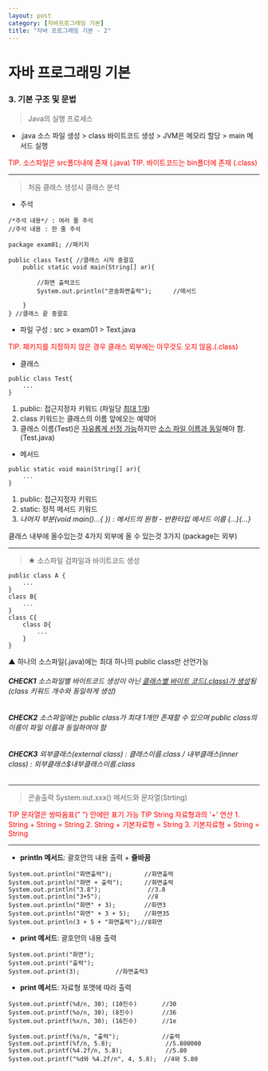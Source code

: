 ```yaml
---
layout: post
category: [자바프로그래밍 기본]
title: "자바 프로그래밍 기본 - 2"
---
```


# 자바 프로그래밍 기본

### 3. 기본 구조 및 문법
> Java의 실행 프로세스

* .java 소스 파일 생성 > class 바이트코드 생성 > JVM은 메모리 할당 > main 메서드 실행

<span style="color:red">TIP. 소스파일은 src폴더내에 존재 (.java)</span>
<span style="color:red">TIP. 바이트코드는 bin폴더에 존재 (.class)</span>

---

> 처음 클래스 생성시 클래스 분석


* 주석

```
/*주석 내용*/ : 여러 줄 주석
//주석 내용 : 한 줄 주석

package exam01; //패키지

public class Test{ //클래스 시작 중괄호
    public static void main(String[] ar){

        //화면 출력코드
        System.out.println("콘솔화면출력");      //매서드

    }
} //클래스 끝 중괄호
```

* 파일 구성 : src > exam01 > Text.java

<span style="color:red">TIP. 패키지를 지정하지 않은 경우 클래스 외부에는 아무것도 오지 않음.(.class)</span>

* 클래스 
```
public class Test{
    ...
}
```
1. public: 접근지정자 키워드 (파일당 <u>최대 1개</u>)
2. class 키워드는 클래스의 이름 앞에오는 예약어
3. 클래스 이름(Test)은 <u>자유롭게 선정 가능</u>하지만 <u>소스 파일 이름과 동일</u>해야 함. (Test.java)

* 메서드
```
public static void main(String[] ar){
    ...
}
```
1. public: 접근지정자 키워드
2. static: 정적 메서드 키워드
3. *나머지 부분(void main()...{ }) : 
    메서드의 원형 - 반환타입 메서드 이름 (...){...}*

클래스 내부에 올수있는것 4가지 외부에 올 수 있는것 3가지 (package는 외부)

---

> ★ 소스파일 검파일과 바이트코드 생성


```
public class A { 
    ...
}
class B{
    ...
}
class C{
    class D{
        ...
    }
}
```
▲ 하나의 소스파일(.java)에는 최대 하나의 public class만 선언가능

###### **CHECK1** 소스파일별 바이트코드 생성이 아닌 <u>클래스별 바이트 코드(.class)가 생성</u>됨 (class 키워드 개수와 동일하게 생성)
###### **CHECK2** 소스파일에는 public class가 최대 1개만 존재할 수 있으며 public class의 이름이 파일 이름과 동일하여야 함
###### **CHECK3** 외부클래스(external class) : 클래스이름.class / 내부클래스(inner class) : 외부클래스$내부클래스이름.class

---

> 콘솔출력 System.out.xxx() 메서드와 문자열(Strting)

<span style="color:red">TIP 문자열은 쌍따옴표(" ") 안에만 표기 가능</span>
<span style="color:red">TIP String 자료형과의 '+' 연산</span>
<span style="color:red">1. String + String = String</span>
<span style="color:red">2. String + 기본자료형 = String</span>
<span style="color:red">3. 기본자료형 +  String = String</span>

---

- **println 메서드**: 괄호안의 내용 출력 + **줄바꿈**

```
System.out.println("화면출력");         //화면출력
System.out.println("화면 + 출력");      //화면출력
System.out.println("3.8");             //3.8
System.out.println("3+5");             //8
System.out.println("화면" + 3);        //화면3
System.out.println("화면" + 3 + 5);    //화면35
System.out.println(3 + 5 + "화면출력");//8화면
```

- **print 메서드**: 괄호안의 내용 출력

```
System.out.print("화면"); 
System.out.print("출력");
System.out.print(3);          //화면출력3
```
- **print 메서드**: 자료형 포맷에 따라 출력

```
System.out.printf(%d/n, 30); (10진수)       //30
System.out.printf(%o/n, 30); (8진수)        //36
System.out.printf(%x/n, 30); (16진수)       //1e

System.out.printf(%s/n, "출력");            //출력
System.out.printf(%f/n, 5.8);               //5.800000
System.out.printf(%4.2f/n, 5.8);            //5.80
System.out.printf("%d와 %4.2f/n", 4, 5.8);  //4와 5.80
```

